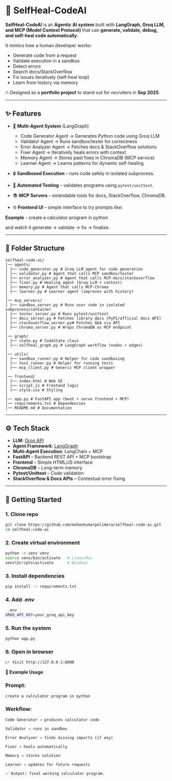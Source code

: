 # 🤖 SelfHeal-CodeAI  

**SelfHeal-CodeAI** is an **Agentic AI system** built with **LangGraph, Groq LLM, and MCP (Model Context Protocol)** that can **generate, validate, debug, and self-heal code automatically**.  

It mimics how a human developer works:  
- Generate code from a request  
- Validate execution in a sandbox  
- Detect errors  
- Search docs/StackOverflow  
- Fix issues iteratively (self-heal loop)  
- Learn from history via memory  

🔥 Designed as a **portfolio project** to stand out for recruiters in **Sep 2025**.  

---

## ✨ Features  

- 🧠 **Multi-Agent System** (LangGraph)  
  - Code Generator Agent → Generates Python code using Groq LLM  
  - Validator Agent → Runs sandbox/tester for correctness  
  - Error Analyzer Agent → Fetches docs & StackOverflow solutions  
  - Fixer Agent → Iteratively heals errors with context  
  - Memory Agent → Stores past fixes in ChromaDB (MCP service)  
  - Learner Agent → Learns patterns for dynamic self-healing  

- 🔒 **Sandboxed Execution** – runs code safely in isolated subprocess.  
- 🧪 **Automated Testing** – validates programs using `pytest/unittest`.  
- 📚 **MCP Servers** – extendable tools for docs, StackOverflow, ChromaDB.  
- 🌐 **Frontend UI** – simple interface to try prompts like:  

**Example** - create a calculator program in python

and watch it generate → validate → fix → finalize.  

---

## 📂 Folder Structure

```
selfheal-code-ai/
│── agents/
│ ├── code_generator.py # Groq LLM agent for code generation
│ ├── validator.py # Agent that calls MCP sandbox/tester
│ ├── error_analyzer.py # Agent that calls MCP-docs/stackoverflow
│ ├── fixer.py # Healing agent (Groq LLM + context)
│ ├── memory.py # Agent that calls MCP-Chroma
│ ├── learner.py # Learner agent (improves with history)
│
│── mcp_servers/
│ ├── sandbox_server.py # Runs user code in isolated subprocess/container
│ ├── tester_server.py # Runs pytest/unittest
│ ├── docs_server.py # Fetches library docs (PyPI/official docs API)
│ ├── stackoverflow_server.py# Fetches Q&A via API
│ ├── chroma_server.py # Wraps ChromaDB as MCP endpoint
│
│── graph/
│ ├── state.py # CodeState class
│ ├── selfheal_graph.py # LangGraph workflow (nodes + edges)
│
│── utils/
│ ├── sandbox_runner.py # Helper for code sandboxing
│ ├── test_runner.py # Helper for running tests
│ ├── mcp_client.py # Generic MCP client wrapper
│
│── frontend/
│ ├── index.html # Web UI
│ ├── script.js # Frontend logic
│ ├── style.css # Styling
│
│── app.py # FastAPI app (boot + serve frontend + MCP)
│── requirements.txt # Dependencies
│── README.md # Documentation
```
---

## ⚙️ Tech Stack  

- **LLM**: [Groq API](https://groq.com/)  
- **Agent Framework**: [LangGraph](https://python.langchain.com/docs/langgraph)  
- **Multi-Agent Execution**: LangChain + MCP  
- **FastAPI** – Backend REST API + MCP bootstrap  
- **Frontend** – Simple HTML/JS interface  
- **ChromaDB** – Long-term memory  
- **Pytest/Unittest** – Code validation  
- **StackOverflow & Docs APIs** – Contextual error fixing  

---

## 🚀 Getting Started  

### 1. Clone repo
```bash
git clone https://github.com/mohankumarpolimera/selfheal-code-ai.git
cd selfheal-code-ai
```
### 2. Create virtual environment
```bash
python -m venv venv
source venv/bin/activate   # Linux/Mac
venv\Scripts\activate      # Windows
```
### 3. Install dependencies
```bash
pip install -r requirements.txt
```
### 4. Add .env
```bash
 .env
GROQ_API_KEY=your_groq_api_key
```
### 5. Run the system
```bash
python app.py
```
### 6. Open in browser
```bash
👉 Visit http://127.0.0.1:8000
```
**🧩 Example Usage**

### Prompt:
```bash
create a calculator program in python
```


### Workflow:
```
Code Generator → produces calculator code

Validator → runs in sandbox

Error Analyzer → finds missing imports (if any)

Fixer → heals automatically

Memory → stores solution

Learner → updates for future requests

✅ Output: final working calculator program.
```
